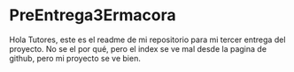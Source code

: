 # PreEntrega3Ermacora

Hola Tutores, este es el readme de mi repositorio para mi tercer entrega del proyecto.
No se el por qué, pero el index se ve mal desde la pagina de github, pero mi proyecto se ve bien.
